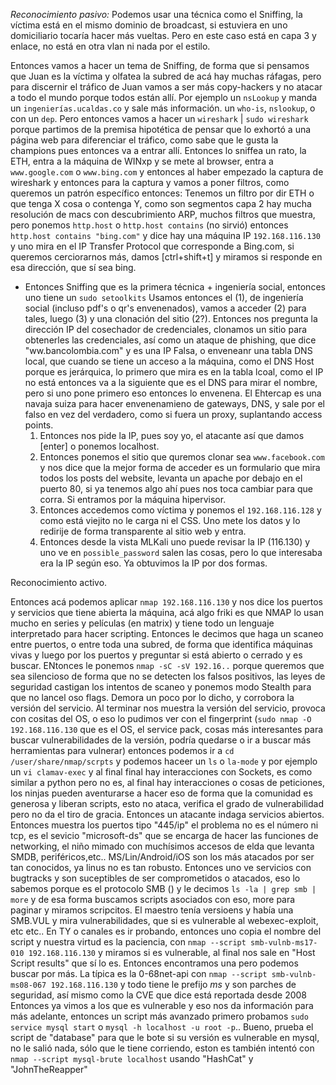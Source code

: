 *Reconocimiento pasivo:*
Podemos usar una técnica como el Sniffing, la víctima está en el mismo dominio de broadcast, si estuviera en uno domiciliario tocaría hacer más vueltas. Pero en este caso está en capa 3 y enlace, no está en otra vlan ni nada por el estilo.

Entonces vamos a hacer un tema de Sniffing, de forma que si pensamos que Juan es la víctima y olfatea la subred de acá hay muchas ráfagas, pero para discernir el tráfico de Juan vamos a ser más copy-hackers y no atacar a todo el mundo porque todos están allí. Por ejemplo un `nsLookup` y manda un `ingenierías.ucaldas.co` y sale más información.
un `who-is`, `nslookup`, o con un `dep`. Pero entonces vamos a hacer un `wireshark` | `sudo wireshark` porque partimos de la premisa hipotética de pensar que lo exhortó a una página web para diferenciar el tráfico, como sabe que le gusta la champions pues entonces va a entrar allí.
Entonces lo sniffea un rato, la ETH, entra a la máquina de WINxp y se mete al browser, entra a `www.google.com`  o  `www.bing.com` y entonces al haber empezado la captura de wireshark y entonces para la captura y vamos a poner filtros, como queremos un patrón específico entonces:
Tenemos un filtro por dir ETH o que tenga X cosa o contenga Y, como son segmentos capa 2 hay mucha resolución de macs con descubrimiento ARP, muchos filtros que muestra, pero ponemos `http.host`  o `http.host contains` (no sirvió) entonces `http.host contains "bing.com"` y dice hay una máquina IP `192.168.116.130` y uno mira en el IP Transfer Protocol que corresponde a Bing.com, si queremos cerciorarnos más, damos [ctrl+shift+t] y miramos si responde en esa dirección, que sí sea bing.

- Entonces Sniffing que es la primera técnica + ingeniería social, entonces uno tiene un `sudo setoolkits`
    Usamos entonces el (1), de ingeniería social (incluso pdf's o qr's envenenados), vamos a acceder (2) para tales, luego (3) y una clonación del sitio (2?).
    Entonces nos pregunta la dirección IP del cosechador de credenciales, clonamos un sitio para obtenerles las credenciales, así como un ataque de phishing, que dice "ww.bancolombia.com" y es una IP Falsa, o enveneanr una tabla DNS local, que cuando se tiene un acceso a la máquina, como el DNS Host porque es jerárquica, lo primero que mira es en la tabla lcoal, como el IP no está entonces va a la siguiente que es el DNS para mirar el nombre, pero si uno pone primero eso entonces lo envenena. El Ehtercap es una navaja suiza para hacer envenenamieno de gateways, DNS, y sale por el falso en vez del verdadero, como si fuera un proxy, suplantando access points.
    1. Entonces nos pide la IP, pues soy yo, el atacante así que damos [enter] o ponemos localhost.
    2. Entonces ponemos el sitio que quremos clonar sea `www.facebook.com` y nos dice que la mejor forma de acceder es un formulario que mira todos los posts del website, levanta un apache por debajo en el puerto 80, si ya tenemos algo ahí pues nos toca cambiar para que corra. Si entramos por la máquina hipervisor.
    3. Entonces accedemos como víctima y ponemos el `192.168.116.128` y como está viejito no le carga ni el CSS. Uno mete los datos y lo redirije de forma transparente al sitio web y entra.
    4. Entonces desde la vista MLKali uno puede revisar la IP (116.130) y uno ve en `possible_password` salen las cosas, pero lo que interesaba era la IP según eso. Ya obtuvimos la IP por dos formas.
   
Reconocimiento activo.

Entonces acá podemos aplicar `nmap 192.168.116.130` y nos dice los puertos y servicios que tiene abierta la máquina, acá algo friki es que NMAP lo usan mucho en series y películas (en matrix) y tiene todo un lenguaje interpretado para hacer scripting. Entonces le decimos que haga un scaneo entre puertos, o entre toda una subred, de forma que identifica máquinas vivas y luego por los puertos y preguntar si está abierto o cerrado y es buscar. ENtonces le ponemos `nmap -sC -sV 192.16..` porque queremos que sea silencioso de forma que no se detecten los falsos positivos, las leyes de seguridad castigan los intentos de scaneo y ponemos modo Stealth para que no lancel oso flags. Demora un poco por lo dicho, y corrobora la versión del servicio.
Al terminar nos muestra la versión del servicio, provoca con cositas del OS, o eso lo pudimos ver con el fingerprint (`sudo nmap -O 192.168.116.130` que es el OS, el service pack, cosas más interesantes para buscar vulnerabilidades de la versión, podría quedarse o ir a buscar más herramientas para vulnerar) entonces podemos ir a `cd /user/share/nmap/scrpts` y podemos haceer un `ls` o `la-mode` y por ejemplo un `vi clamav-exec` y al final final hay interacciones con Sockets, es como similar a python pero no es, al final hay interacciones o cosas de peticiones, los ninjas pueden aventurarse a hacer eso de forma que la comunidad es generosa y liberan scripts, esto no ataca, verifica el grado de vulnerabilidad pero no da el tiro de gracia. Entonces un atacante indaga servicios abiertos. Entonces muestra los puertos tipo "445/ip" el problema no es el número ni tcp, es el sevicio "microsoft-ds" que se encarga de hacer las funciones de networking, el niño mimado con muchísimos accesos de elda que levanta SMDB, periféricos,etc.. MS/Lin/Android/iOS son los más atacados por ser tan conocidos, ya linus no es tan robusto. Entonces uno ve servicios con bugtracks y son suceptibles de ser comprometidos o atacados, eso lo sabemos porque es el protocolo SMB () y le decimos `ls -la | grep smb | more` y de esa forma buscamos scripts asociados con eso, more para paginar y miramos scripcitos. El maestro tenía versioens y había una SMB.VUL y mira vulnerabilidades, que si es vulnerable al webexec-exploit, etc etc.. En TY o canales es ir probando, entonces uno copia el nombre del script y nuestra virtud es la paciencia, con `nmap --script smb-vulnb-ms17-010 192.168.116.130` y miramos si es vulnerable, al final nos sale en "Host Script results" que sí lo es. Entonces encontramos una pero podemos buscar por más. La típica es la 0-68net-api con `nmap --script smb-vulnb-ms08-067 192.168.116.130` y todo tiene le prefijo *ms* y son parches de seguridad, así mismo como la CVE que dice está reportada desde 2008
Entonces ya vimos a los que es vulnerable y eso nos da información para más adelante, entonces un script más avanzado primero probamos `sudo service mysql start` o `mysql -h localhost -u root -p`.. Bueno, prueba el script de "database" para que le bote si su versión es vulnerable en mysql, no le salió nada, sólo que le tiene corriendo, eston es también intentó con `nmap --script mysql-brute localhost` usando "HashCat" y "JohnTheReapper"